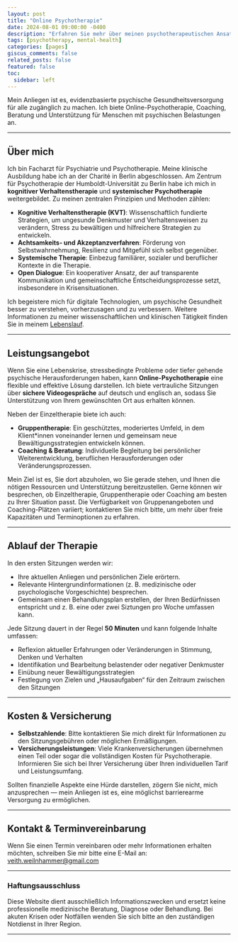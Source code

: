```yaml
---
layout: post
title: "Online Psychotherapie"
date: 2024-08-01 09:00:00 -0400
description: "Erfahren Sie mehr über meinen psychotherapeutischen Ansatz und wie Sie einen Termin vereinbaren können."
tags: [psychotherapy, mental-health]
categories: [pages]
giscus_comments: false
related_posts: false
featured: false      
toc:
  sidebar: left
---
```


Mein Anliegen ist es, evidenzbasierte psychische Gesundheitsversorgung für alle zugänglich zu machen. Ich biete Online-Psychotherapie, Coaching, Beratung und Unterstützung für Menschen mit psychischen Belastungen an.

---

## Über mich

Ich bin Facharzt für Psychiatrie und Psychotherapie. Meine klinische Ausbildung habe ich an der Charité in Berlin abgeschlossen. Am Zentrum für Psychotherapie der Humboldt-Universität zu Berlin habe ich mich in **kognitiver Verhaltenstherapie** und **systemischer Psychotherapie** weitergebildet. Zu meinen zentralen Prinzipien und Methoden zählen:

- **Kognitive Verhaltenstherapie (KVT)**: Wissenschaftlich fundierte Strategien, um ungesunde Denkmuster und Verhaltensweisen zu verändern, Stress zu bewältigen und hilfreichere Strategien zu entwickeln.  
- **Achtsamkeits- und Akzeptanzverfahren**: Förderung von Selbstwahrnehmung, Resilienz und Mitgefühl sich selbst gegenüber.  
- **Systemische Therapie**: Einbezug familiärer, sozialer und beruflicher Kontexte in die Therapie.  
- **Open Dialogue**: Ein kooperativer Ansatz, der auf transparente Kommunikation und gemeinschaftliche Entscheidungsprozesse setzt, insbesondere in Krisensituationen.  

Ich begeistere mich für digitale Technologien, um psychische Gesundheit besser zu verstehen, vorherzusagen und zu verbessern. Weitere Informationen zu meiner wissenschaftlichen und klinischen Tätigkeit finden Sie in meinem [Lebenslauf](https://veithweilnhammer.github.io/assets/pdf/CV_Weilnhammer.pdf).

---

## Leistungsangebot

Wenn Sie eine Lebenskrise, stressbedingte Probleme oder tiefer gehende psychische Herausforderungen haben, kann **Online-Psychotherapie** eine flexible und effektive Lösung darstellen. Ich biete vertrauliche Sitzungen über **sichere Videogespräche** auf deutsch und englisch an, sodass Sie Unterstützung von Ihrem gewünschten Ort aus erhalten können.

Neben der Einzeltherapie biete ich auch:
- **Gruppentherapie**: Ein geschütztes, moderiertes Umfeld, in dem Klient*innen voneinander lernen und gemeinsam neue Bewältigungsstrategien entwickeln können.  
- **Coaching & Beratung**: Individuelle Begleitung bei persönlicher Weiterentwicklung, beruflichen Herausforderungen oder Veränderungsprozessen.  

Mein Ziel ist es, Sie dort abzuholen, wo Sie gerade stehen, und Ihnen die nötigen Ressourcen und Unterstützung bereitzustellen. Gerne können wir besprechen, ob Einzeltherapie, Gruppentherapie oder Coaching am besten zu Ihrer Situation passt. Die Verfügbarkeit von Gruppenangeboten und Coaching-Plätzen variiert; kontaktieren Sie mich bitte, um mehr über freie Kapazitäten und Terminoptionen zu erfahren.

---

## Ablauf der Therapie

In den ersten Sitzungen werden wir:
- Ihre aktuellen Anliegen und persönlichen Ziele erörtern.  
- Relevante Hintergrundinformationen (z. B. medizinische oder psychologische Vorgeschichte) besprechen.  
- Gemeinsam einen Behandlungsplan erstellen, der Ihren Bedürfnissen entspricht und z. B. eine oder zwei Siztungen pro Woche umfassen kann.

Jede Sitzung dauert in der Regel **50 Minuten** und kann folgende Inhalte umfassen:
- Reflexion aktueller Erfahrungen oder Veränderungen in Stimmung, Denken und Verhalten  
- Identifikation und Bearbeitung belastender oder negativer Denkmuster  
- Einübung neuer Bewältigungsstrategien  
- Festlegung von Zielen und „Hausaufgaben“ für den Zeitraum zwischen den Sitzungen  

---

## Kosten & Versicherung

- **Selbstzahlende**: Bitte kontaktieren Sie mich direkt für Informationen zu den Sitzungsgebühren oder möglichen Ermäßigungen.
- **Versicherungsleistungen**: Viele Krankenversicherungen übernehmen einen Teil oder sogar die vollständigen Kosten für Psychotherapie. Informieren Sie sich bei Ihrer Versicherung über Ihren individuellen Tarif und Leistungsumfang.

Sollten finanzielle Aspekte eine Hürde darstellen, zögern Sie nicht, mich anzusprechen — mein Anliegen ist es, eine möglichst barrierearme Versorgung zu ermöglichen.

---

## Kontakt & Terminvereinbarung

Wenn Sie einen Termin vereinbaren oder mehr Informationen erhalten möchten, schreiben Sie mir bitte eine E-Mail an: [veith.weilnhammer@gmail.com](mailto:veith.weilnhammer@gmail.com)

---

### Haftungsausschluss
Diese Website dient ausschließlich Informationszwecken und ersetzt keine professionelle medizinische Beratung, Diagnose oder Behandlung. Bei akuten Krisen oder Notfällen wenden Sie sich bitte an den zuständigen Notdienst in Ihrer Region.

---